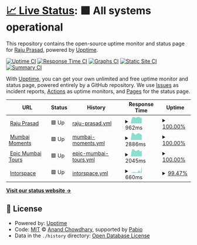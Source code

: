 # [📈 Live Status](https://rajuprasad-dev.github.io/upptime-monitor): <!--live status--> **🟩 All systems operational**

This repository contains the open-source uptime monitor and status page for [Raju Prasad](https://rajuprasad.com/), powered by [Upptime](https://github.com/upptime/upptime).

[![Uptime CI](https://github.com/rajuprasad-dev/upptime-monitor/workflows/Uptime%20CI/badge.svg)](https://github.com/rajuprasad-dev/upptime-monitor/actions?query=workflow%3A%22Uptime+CI%22)
[![Response Time CI](https://github.com/rajuprasad-dev/upptime-monitor/workflows/Response%20Time%20CI/badge.svg)](https://github.com/rajuprasad-dev/upptime-monitor/actions?query=workflow%3A%22Response+Time+CI%22)
[![Graphs CI](https://github.com/rajuprasad-dev/upptime-monitor/workflows/Graphs%20CI/badge.svg)](https://github.com/rajuprasad-dev/upptime-monitor/actions?query=workflow%3A%22Graphs+CI%22)
[![Static Site CI](https://github.com/rajuprasad-dev/upptime-monitor/workflows/Static%20Site%20CI/badge.svg)](https://github.com/rajuprasad-dev/upptime-monitor/actions?query=workflow%3A%22Static+Site+CI%22)
[![Summary CI](https://github.com/rajuprasad-dev/upptime-monitor/workflows/Summary%20CI/badge.svg)](https://github.com/rajuprasad-dev/upptime-monitor/actions?query=workflow%3A%22Summary+CI%22)

With [Upptime](https://upptime.js.org), you can get your own unlimited and free uptime monitor and status page, powered entirely by a GitHub repository. We use [Issues](https://github.com/rajuprasad-dev/upptime-monitor/issues) as incident reports, [Actions](https://github.com/rajuprasad-dev/upptime-monitor/actions) as uptime monitors, and [Pages](https://rajuprasad-dev.github.io/upptime-monitor) for the status page.

<!--start: status pages-->
<!-- This summary is generated by Upptime (https://github.com/upptime/upptime) -->
<!-- Do not edit this manually, your changes will be overwritten -->
<!-- prettier-ignore -->
| URL | Status | History | Response Time | Uptime |
| --- | ------ | ------- | ------------- | ------ |
| <img alt="" src="https://icons.duckduckgo.com/ip3/www.rajuprasad.com.ico" height="13"> [Raju Prasad](https://www.rajuprasad.com) | 🟩 Up | [raju-prasad.yml](https://github.com/rajuprasad-dev/upptime-monitor/commits/HEAD/history/raju-prasad.yml) | <details><summary><img alt="Response time graph" src="./graphs/raju-prasad/response-time-week.png" height="20"> 962ms</summary><br><a href="https://rajuprasad-dev.github.io/upptime-monitor/history/raju-prasad"><img alt="Response time 1190" src="https://img.shields.io/endpoint?url=https%3A%2F%2Fraw.githubusercontent.com%2Frajuprasad-dev%2Fupptime-monitor%2FHEAD%2Fapi%2Fraju-prasad%2Fresponse-time.json"></a><br><a href="https://rajuprasad-dev.github.io/upptime-monitor/history/raju-prasad"><img alt="24-hour response time 907" src="https://img.shields.io/endpoint?url=https%3A%2F%2Fraw.githubusercontent.com%2Frajuprasad-dev%2Fupptime-monitor%2FHEAD%2Fapi%2Fraju-prasad%2Fresponse-time-day.json"></a><br><a href="https://rajuprasad-dev.github.io/upptime-monitor/history/raju-prasad"><img alt="7-day response time 962" src="https://img.shields.io/endpoint?url=https%3A%2F%2Fraw.githubusercontent.com%2Frajuprasad-dev%2Fupptime-monitor%2FHEAD%2Fapi%2Fraju-prasad%2Fresponse-time-week.json"></a><br><a href="https://rajuprasad-dev.github.io/upptime-monitor/history/raju-prasad"><img alt="30-day response time 1221" src="https://img.shields.io/endpoint?url=https%3A%2F%2Fraw.githubusercontent.com%2Frajuprasad-dev%2Fupptime-monitor%2FHEAD%2Fapi%2Fraju-prasad%2Fresponse-time-month.json"></a><br><a href="https://rajuprasad-dev.github.io/upptime-monitor/history/raju-prasad"><img alt="1-year response time 1190" src="https://img.shields.io/endpoint?url=https%3A%2F%2Fraw.githubusercontent.com%2Frajuprasad-dev%2Fupptime-monitor%2FHEAD%2Fapi%2Fraju-prasad%2Fresponse-time-year.json"></a></details> | <details><summary><a href="https://rajuprasad-dev.github.io/upptime-monitor/history/raju-prasad">100.00%</a></summary><a href="https://rajuprasad-dev.github.io/upptime-monitor/history/raju-prasad"><img alt="All-time uptime 98.43%" src="https://img.shields.io/endpoint?url=https%3A%2F%2Fraw.githubusercontent.com%2Frajuprasad-dev%2Fupptime-monitor%2FHEAD%2Fapi%2Fraju-prasad%2Fuptime.json"></a><br><a href="https://rajuprasad-dev.github.io/upptime-monitor/history/raju-prasad"><img alt="24-hour uptime 100.00%" src="https://img.shields.io/endpoint?url=https%3A%2F%2Fraw.githubusercontent.com%2Frajuprasad-dev%2Fupptime-monitor%2FHEAD%2Fapi%2Fraju-prasad%2Fuptime-day.json"></a><br><a href="https://rajuprasad-dev.github.io/upptime-monitor/history/raju-prasad"><img alt="7-day uptime 100.00%" src="https://img.shields.io/endpoint?url=https%3A%2F%2Fraw.githubusercontent.com%2Frajuprasad-dev%2Fupptime-monitor%2FHEAD%2Fapi%2Fraju-prasad%2Fuptime-week.json"></a><br><a href="https://rajuprasad-dev.github.io/upptime-monitor/history/raju-prasad"><img alt="30-day uptime 96.55%" src="https://img.shields.io/endpoint?url=https%3A%2F%2Fraw.githubusercontent.com%2Frajuprasad-dev%2Fupptime-monitor%2FHEAD%2Fapi%2Fraju-prasad%2Fuptime-month.json"></a><br><a href="https://rajuprasad-dev.github.io/upptime-monitor/history/raju-prasad"><img alt="1-year uptime 98.43%" src="https://img.shields.io/endpoint?url=https%3A%2F%2Fraw.githubusercontent.com%2Frajuprasad-dev%2Fupptime-monitor%2FHEAD%2Fapi%2Fraju-prasad%2Fuptime-year.json"></a></details>
| <img alt="" src="https://icons.duckduckgo.com/ip3/www.mumbaimoments.com.ico" height="13"> [Mumbai Moments](https://www.mumbaimoments.com) | 🟩 Up | [mumbai-moments.yml](https://github.com/rajuprasad-dev/upptime-monitor/commits/HEAD/history/mumbai-moments.yml) | <details><summary><img alt="Response time graph" src="./graphs/mumbai-moments/response-time-week.png" height="20"> 2886ms</summary><br><a href="https://rajuprasad-dev.github.io/upptime-monitor/history/mumbai-moments"><img alt="Response time 2699" src="https://img.shields.io/endpoint?url=https%3A%2F%2Fraw.githubusercontent.com%2Frajuprasad-dev%2Fupptime-monitor%2FHEAD%2Fapi%2Fmumbai-moments%2Fresponse-time.json"></a><br><a href="https://rajuprasad-dev.github.io/upptime-monitor/history/mumbai-moments"><img alt="24-hour response time 2424" src="https://img.shields.io/endpoint?url=https%3A%2F%2Fraw.githubusercontent.com%2Frajuprasad-dev%2Fupptime-monitor%2FHEAD%2Fapi%2Fmumbai-moments%2Fresponse-time-day.json"></a><br><a href="https://rajuprasad-dev.github.io/upptime-monitor/history/mumbai-moments"><img alt="7-day response time 2886" src="https://img.shields.io/endpoint?url=https%3A%2F%2Fraw.githubusercontent.com%2Frajuprasad-dev%2Fupptime-monitor%2FHEAD%2Fapi%2Fmumbai-moments%2Fresponse-time-week.json"></a><br><a href="https://rajuprasad-dev.github.io/upptime-monitor/history/mumbai-moments"><img alt="30-day response time 2869" src="https://img.shields.io/endpoint?url=https%3A%2F%2Fraw.githubusercontent.com%2Frajuprasad-dev%2Fupptime-monitor%2FHEAD%2Fapi%2Fmumbai-moments%2Fresponse-time-month.json"></a><br><a href="https://rajuprasad-dev.github.io/upptime-monitor/history/mumbai-moments"><img alt="1-year response time 2699" src="https://img.shields.io/endpoint?url=https%3A%2F%2Fraw.githubusercontent.com%2Frajuprasad-dev%2Fupptime-monitor%2FHEAD%2Fapi%2Fmumbai-moments%2Fresponse-time-year.json"></a></details> | <details><summary><a href="https://rajuprasad-dev.github.io/upptime-monitor/history/mumbai-moments">100.00%</a></summary><a href="https://rajuprasad-dev.github.io/upptime-monitor/history/mumbai-moments"><img alt="All-time uptime 98.51%" src="https://img.shields.io/endpoint?url=https%3A%2F%2Fraw.githubusercontent.com%2Frajuprasad-dev%2Fupptime-monitor%2FHEAD%2Fapi%2Fmumbai-moments%2Fuptime.json"></a><br><a href="https://rajuprasad-dev.github.io/upptime-monitor/history/mumbai-moments"><img alt="24-hour uptime 100.00%" src="https://img.shields.io/endpoint?url=https%3A%2F%2Fraw.githubusercontent.com%2Frajuprasad-dev%2Fupptime-monitor%2FHEAD%2Fapi%2Fmumbai-moments%2Fuptime-day.json"></a><br><a href="https://rajuprasad-dev.github.io/upptime-monitor/history/mumbai-moments"><img alt="7-day uptime 100.00%" src="https://img.shields.io/endpoint?url=https%3A%2F%2Fraw.githubusercontent.com%2Frajuprasad-dev%2Fupptime-monitor%2FHEAD%2Fapi%2Fmumbai-moments%2Fuptime-week.json"></a><br><a href="https://rajuprasad-dev.github.io/upptime-monitor/history/mumbai-moments"><img alt="30-day uptime 100.00%" src="https://img.shields.io/endpoint?url=https%3A%2F%2Fraw.githubusercontent.com%2Frajuprasad-dev%2Fupptime-monitor%2FHEAD%2Fapi%2Fmumbai-moments%2Fuptime-month.json"></a><br><a href="https://rajuprasad-dev.github.io/upptime-monitor/history/mumbai-moments"><img alt="1-year uptime 98.51%" src="https://img.shields.io/endpoint?url=https%3A%2F%2Fraw.githubusercontent.com%2Frajuprasad-dev%2Fupptime-monitor%2FHEAD%2Fapi%2Fmumbai-moments%2Fuptime-year.json"></a></details>
| <img alt="" src="https://icons.duckduckgo.com/ip3/www.epicmumbaitours.com.ico" height="13"> [Epic Mumbai Tours](https://www.epicmumbaitours.com) | 🟩 Up | [epic-mumbai-tours.yml](https://github.com/rajuprasad-dev/upptime-monitor/commits/HEAD/history/epic-mumbai-tours.yml) | <details><summary><img alt="Response time graph" src="./graphs/epic-mumbai-tours/response-time-week.png" height="20"> 2045ms</summary><br><a href="https://rajuprasad-dev.github.io/upptime-monitor/history/epic-mumbai-tours"><img alt="Response time 2003" src="https://img.shields.io/endpoint?url=https%3A%2F%2Fraw.githubusercontent.com%2Frajuprasad-dev%2Fupptime-monitor%2FHEAD%2Fapi%2Fepic-mumbai-tours%2Fresponse-time.json"></a><br><a href="https://rajuprasad-dev.github.io/upptime-monitor/history/epic-mumbai-tours"><img alt="24-hour response time 1953" src="https://img.shields.io/endpoint?url=https%3A%2F%2Fraw.githubusercontent.com%2Frajuprasad-dev%2Fupptime-monitor%2FHEAD%2Fapi%2Fepic-mumbai-tours%2Fresponse-time-day.json"></a><br><a href="https://rajuprasad-dev.github.io/upptime-monitor/history/epic-mumbai-tours"><img alt="7-day response time 2045" src="https://img.shields.io/endpoint?url=https%3A%2F%2Fraw.githubusercontent.com%2Frajuprasad-dev%2Fupptime-monitor%2FHEAD%2Fapi%2Fepic-mumbai-tours%2Fresponse-time-week.json"></a><br><a href="https://rajuprasad-dev.github.io/upptime-monitor/history/epic-mumbai-tours"><img alt="30-day response time 2007" src="https://img.shields.io/endpoint?url=https%3A%2F%2Fraw.githubusercontent.com%2Frajuprasad-dev%2Fupptime-monitor%2FHEAD%2Fapi%2Fepic-mumbai-tours%2Fresponse-time-month.json"></a><br><a href="https://rajuprasad-dev.github.io/upptime-monitor/history/epic-mumbai-tours"><img alt="1-year response time 2003" src="https://img.shields.io/endpoint?url=https%3A%2F%2Fraw.githubusercontent.com%2Frajuprasad-dev%2Fupptime-monitor%2FHEAD%2Fapi%2Fepic-mumbai-tours%2Fresponse-time-year.json"></a></details> | <details><summary><a href="https://rajuprasad-dev.github.io/upptime-monitor/history/epic-mumbai-tours">100.00%</a></summary><a href="https://rajuprasad-dev.github.io/upptime-monitor/history/epic-mumbai-tours"><img alt="All-time uptime 98.52%" src="https://img.shields.io/endpoint?url=https%3A%2F%2Fraw.githubusercontent.com%2Frajuprasad-dev%2Fupptime-monitor%2FHEAD%2Fapi%2Fepic-mumbai-tours%2Fuptime.json"></a><br><a href="https://rajuprasad-dev.github.io/upptime-monitor/history/epic-mumbai-tours"><img alt="24-hour uptime 100.00%" src="https://img.shields.io/endpoint?url=https%3A%2F%2Fraw.githubusercontent.com%2Frajuprasad-dev%2Fupptime-monitor%2FHEAD%2Fapi%2Fepic-mumbai-tours%2Fuptime-day.json"></a><br><a href="https://rajuprasad-dev.github.io/upptime-monitor/history/epic-mumbai-tours"><img alt="7-day uptime 100.00%" src="https://img.shields.io/endpoint?url=https%3A%2F%2Fraw.githubusercontent.com%2Frajuprasad-dev%2Fupptime-monitor%2FHEAD%2Fapi%2Fepic-mumbai-tours%2Fuptime-week.json"></a><br><a href="https://rajuprasad-dev.github.io/upptime-monitor/history/epic-mumbai-tours"><img alt="30-day uptime 100.00%" src="https://img.shields.io/endpoint?url=https%3A%2F%2Fraw.githubusercontent.com%2Frajuprasad-dev%2Fupptime-monitor%2FHEAD%2Fapi%2Fepic-mumbai-tours%2Fuptime-month.json"></a><br><a href="https://rajuprasad-dev.github.io/upptime-monitor/history/epic-mumbai-tours"><img alt="1-year uptime 98.52%" src="https://img.shields.io/endpoint?url=https%3A%2F%2Fraw.githubusercontent.com%2Frajuprasad-dev%2Fupptime-monitor%2FHEAD%2Fapi%2Fepic-mumbai-tours%2Fuptime-year.json"></a></details>
| <img alt="" src="https://icons.duckduckgo.com/ip3/www.intorspace.com.ico" height="13"> [Intorspace](https://www.intorspace.com) | 🟩 Up | [intorspace.yml](https://github.com/rajuprasad-dev/upptime-monitor/commits/HEAD/history/intorspace.yml) | <details><summary><img alt="Response time graph" src="./graphs/intorspace/response-time-week.png" height="20"> 660ms</summary><br><a href="https://rajuprasad-dev.github.io/upptime-monitor/history/intorspace"><img alt="Response time 1403" src="https://img.shields.io/endpoint?url=https%3A%2F%2Fraw.githubusercontent.com%2Frajuprasad-dev%2Fupptime-monitor%2FHEAD%2Fapi%2Fintorspace%2Fresponse-time.json"></a><br><a href="https://rajuprasad-dev.github.io/upptime-monitor/history/intorspace"><img alt="24-hour response time 1632" src="https://img.shields.io/endpoint?url=https%3A%2F%2Fraw.githubusercontent.com%2Frajuprasad-dev%2Fupptime-monitor%2FHEAD%2Fapi%2Fintorspace%2Fresponse-time-day.json"></a><br><a href="https://rajuprasad-dev.github.io/upptime-monitor/history/intorspace"><img alt="7-day response time 660" src="https://img.shields.io/endpoint?url=https%3A%2F%2Fraw.githubusercontent.com%2Frajuprasad-dev%2Fupptime-monitor%2FHEAD%2Fapi%2Fintorspace%2Fresponse-time-week.json"></a><br><a href="https://rajuprasad-dev.github.io/upptime-monitor/history/intorspace"><img alt="30-day response time 1075" src="https://img.shields.io/endpoint?url=https%3A%2F%2Fraw.githubusercontent.com%2Frajuprasad-dev%2Fupptime-monitor%2FHEAD%2Fapi%2Fintorspace%2Fresponse-time-month.json"></a><br><a href="https://rajuprasad-dev.github.io/upptime-monitor/history/intorspace"><img alt="1-year response time 1403" src="https://img.shields.io/endpoint?url=https%3A%2F%2Fraw.githubusercontent.com%2Frajuprasad-dev%2Fupptime-monitor%2FHEAD%2Fapi%2Fintorspace%2Fresponse-time-year.json"></a></details> | <details><summary><a href="https://rajuprasad-dev.github.io/upptime-monitor/history/intorspace">99.47%</a></summary><a href="https://rajuprasad-dev.github.io/upptime-monitor/history/intorspace"><img alt="All-time uptime 81.81%" src="https://img.shields.io/endpoint?url=https%3A%2F%2Fraw.githubusercontent.com%2Frajuprasad-dev%2Fupptime-monitor%2FHEAD%2Fapi%2Fintorspace%2Fuptime.json"></a><br><a href="https://rajuprasad-dev.github.io/upptime-monitor/history/intorspace"><img alt="24-hour uptime 97.43%" src="https://img.shields.io/endpoint?url=https%3A%2F%2Fraw.githubusercontent.com%2Frajuprasad-dev%2Fupptime-monitor%2FHEAD%2Fapi%2Fintorspace%2Fuptime-day.json"></a><br><a href="https://rajuprasad-dev.github.io/upptime-monitor/history/intorspace"><img alt="7-day uptime 99.47%" src="https://img.shields.io/endpoint?url=https%3A%2F%2Fraw.githubusercontent.com%2Frajuprasad-dev%2Fupptime-monitor%2FHEAD%2Fapi%2Fintorspace%2Fuptime-week.json"></a><br><a href="https://rajuprasad-dev.github.io/upptime-monitor/history/intorspace"><img alt="30-day uptime 72.67%" src="https://img.shields.io/endpoint?url=https%3A%2F%2Fraw.githubusercontent.com%2Frajuprasad-dev%2Fupptime-monitor%2FHEAD%2Fapi%2Fintorspace%2Fuptime-month.json"></a><br><a href="https://rajuprasad-dev.github.io/upptime-monitor/history/intorspace"><img alt="1-year uptime 81.81%" src="https://img.shields.io/endpoint?url=https%3A%2F%2Fraw.githubusercontent.com%2Frajuprasad-dev%2Fupptime-monitor%2FHEAD%2Fapi%2Fintorspace%2Fuptime-year.json"></a></details>

<!--end: status pages-->

[**Visit our status website →**](https://rajuprasad-dev.github.io/upptime-monitor)

## 📄 License

- Powered by: [Upptime](https://github.com/upptime/upptime)
- Code: [MIT](./LICENSE) © [Anand Chowdhary](https://anandchowdhary.com), supported by [Pabio](https://pabio.com)
- Data in the `./history` directory: [Open Database License](https://opendatacommons.org/licenses/odbl/1-0/)
